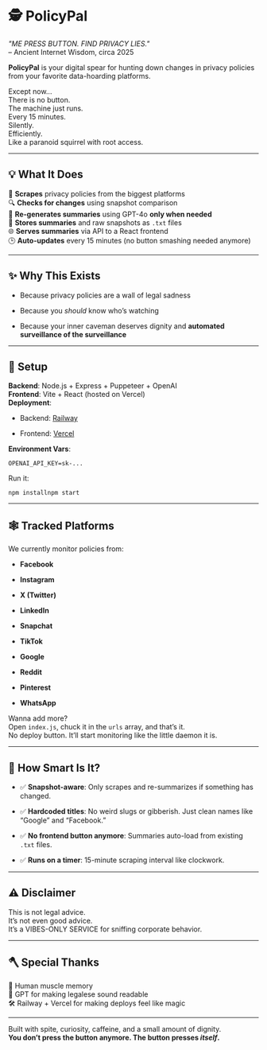 # 🕵️ PolicyPal

*"ME PRESS BUTTON. FIND PRIVACY LIES."*  
– Ancient Internet Wisdom, circa 2025

**PolicyPal** is your digital spear for hunting down changes in privacy policies from your favorite data-hoarding platforms.

Except now...  
There is no button.  
The machine just runs.  
Every 15 minutes.  
Silently.  
Efficiently.  
Like a paranoid squirrel with root access.

* * *

## 💡 What It Does

🧠 **Scrapes** privacy policies from the biggest platforms  
🔍 **Checks for changes** using snapshot comparison  
📝 **Re-generates summaries** using GPT-4o **only when needed**  
📁 **Stores summaries** and raw snapshots as `.txt` files  
🌐 **Serves summaries** via API to a React frontend  
🕒 **Auto-updates** every 15 minutes (no button smashing needed anymore)

* * *

## ✨ Why This Exists

- Because privacy policies are a wall of legal sadness
    
- Because you *should* know who’s watching
    
- Because your inner caveman deserves dignity and **automated surveillance of the surveillance**
    

* * *

## 🔧 Setup

**Backend**: Node.js + Express + Puppeteer + OpenAI  
**Frontend**: Vite + React (hosted on Vercel)  
**Deployment**:

- Backend: [Railway](https://railway.app)
    
- Frontend: [Vercel](https://vercel.com)
    

**Environment Vars**:

`OPENAI_API_KEY=sk-...`

Run it:

`npm installnpm start`

* * *

## 🕸️ Tracked Platforms

We currently monitor policies from:

- **Facebook**
    
- **Instagram**
    
- **X (Twitter)**
    
- **LinkedIn**
    
- **Snapchat**
    
- **TikTok**
    
- **Google**
    
- **Reddit**
    
- **Pinterest**
    
- **WhatsApp**
    

Wanna add more?  
Open `index.js`, chuck it in the `urls` array, and that’s it.  
No deploy button. It’ll start monitoring like the little daemon it is.

* * *

## 🧠 How Smart Is It?

- ✅ **Snapshot-aware**: Only scrapes and re-summarizes if something has changed.
    
- ✅ **Hardcoded titles**: No weird slugs or gibberish. Just clean names like “Google” and “Facebook.”
    
- ✅ **No frontend button anymore**: Summaries auto-load from existing `.txt` files.
    
- ✅ **Runs on a timer**: 15-minute scraping interval like clockwork. 
    

* * *

## ⚠️ Disclaimer

This is not legal advice.  
It’s not even good advice.  
It’s a VIBES-ONLY SERVICE for sniffing corporate behavior.

* * *

## 🪓 Special Thanks

🦍 Human muscle memory  
🧠 GPT for making legalese sound readable  
🛠️ Railway + Vercel for making deploys feel like magic  

* * *

Built with spite, curiosity, caffeine, and a small amount of dignity.  
**You don’t press the button anymore. The button presses *itself*.**